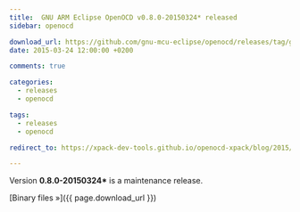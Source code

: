 ```yaml
---
title:  GNU ARM Eclipse OpenOCD v0.8.0-20150324* released
sidebar: openocd

download_url: https://github.com/gnu-mcu-eclipse/openocd/releases/tag/gae-0.8.0-20150324/
date: 2015-03-24 12:00:00 +0200

comments: true

categories:
  - releases
  - openocd

tags:
  - releases
  - openocd

redirect_to: https://xpack-dev-tools.github.io/openocd-xpack/blog/2015/03/24/openocd-v0.8.0-20150324-released

---
```


Version **0.8.0-20150324\*** is a maintenance release.

[Binary files »]({{ page.download_url }})
